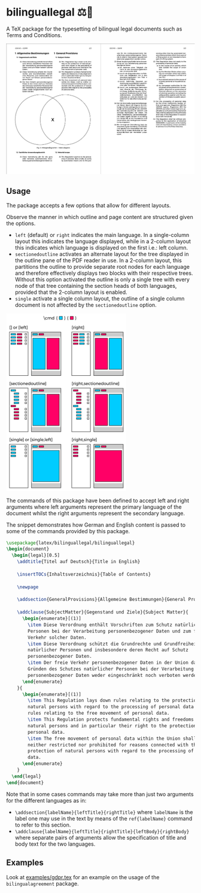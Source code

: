 # bilinguallegal ⚖️📑

A TeX package for the typesetting of bilingual legal documents such as Terms
and Conditions.

<img
  src="doc/screenshot.gdpr-snippet.png"
  alt="A snippet of the GDPR text typeset with the bilinguallegal package"
  />

## Usage

The package accepts a few options that allow for different layouts.

Observe the manner in which outline and page content are structured given the
options.

 - `left` (default) or `right` indicates the main language. In a single-column
   layout this indicates the language displayed, while in a 2-column layout
   this indicates which language is displayed on the first i.e.: left column.
 - `sectionedoutline` activates an alternate layout for the tree displayed
   in the outline pane of the PDF reader in use. In a 2-column layout, this
   partitions the outline to provide separate root nodes for each language and
   therefore effectively displays two blocks with their respective trees.
   Without this option activated the outline is only a single tree with every
   node of that tree containing the section heads of both languages, provided
   that the 2-column layout is enabled.
 - `single` activate a single column layout, the outline of a single column
   document is not affected by the `sectionedoutline` option.

<img
  src="doc/layouts.png"
  alt="Different layouts based on the package options"
  width="321" />

The commands of this package have been defined to accept left and right
arguments where left arguments represent the primary language of the document
whilst the right arguments represent the secondary language.

The snippet demonstrates how German and English content is passed to some of
the commands provided by this package.

```tex
\usepackage{latex/bilinguallegal/bilinguallegal}
\begin{document}
  \begin{legal}[0.5]
    \addtitle{Titel auf Deutsch}{Title in English}
    
    \insertTOCs{Inhaltsverzeichnis}{Table of Contents}
    
    \newpage
    
    \addsection{GeneralProvisions}{Allgemeine Bestimmungen}{General Provisions}
    
    \addclause{SubjectMatter}{Gegenstand und Ziele}{Subject Matter}{
      \begin{enumerate}[(1)]
        \item Diese Verordnung enthält Vorschriften zum Schutz natürlicher
        Personen bei der Verarbeitung personenbezogener Daten und zum freien
        Verkehr solcher Daten.
        \item Diese Verordnung schützt die Grundrechte und Grundfreiheiten
        natürlicher Personen und insbesondere deren Recht auf Schutz
        personenbezogener Daten.
        \item Der freie Verkehr personenbezogener Daten in der Union darf aus
        Gründen des Schutzes natürlicher Personen bei der Verarbeitung
        personenbezogener Daten weder eingeschränkt noch verboten werden.
      \end{enumerate}
    }{
      \begin{enumerate}[(1)]
        \item This Regulation lays down rules relating to the protection of
        natural persons with regard to the processing of personal data and
        rules relating to the free movement of personal data.
        \item This Regulation protects fundamental rights and freedoms of
        natural persons and in particular their right to the protection of
        personal data.
        \item The free movement of personal data within the Union shall be
        neither restricted nor prohibited for reasons connected with the
        protection of natural persons with regard to the processing of personal
        data.
      \end{enumerate}
    }
  \end{legal}
\end{document}
```

Note that in some cases commands may take more than just two arguments for the
different languages as in:

 - `\addsection{labelName}{leftTitle}{rightTitle}` where `labelName` is
   the label one may use in the text by means of the `ref{labelName}`
   command to refer to this section.
 - `\addclause{labelName}{leftTitle}{rightTitle}{leftBody}{rightBody}`
   where separate pairs of arguments allow the specification of title and body
   text for the two languages.

## Examples

Look at [examples/gdpr.tex](examples/gdpr.tex) for an example on the usage of
the `bilingualagreement` package.
